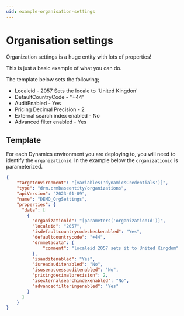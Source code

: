 ```yaml
---
uid: example-organisation-settings
---
```


# Organisation settings

Organization settings is a huge entity with lots of properties!

This is just a basic example of what you can do.

The template below sets the following;

- Localeid - 2057 Sets the locale to 'United Kingdon'
- DefaultCountryCode - "+44"
- AuditEnabled - Yes
- Pricing Decimal Precision - 2
- External search index enabled - No
- Advanced filter enabled - Yes

## Template

For each Dynamics environment you are deploying to, you will need to identify the
```organizationid```. In the example below the ```organizationid``` is parameterized.

```json
{
    "targetenvironment": "[variables('dynamicsCredentials')]",
    "type": "drm.crmbaseentity/organizations",
    "apiVersion": "2023-01-09",
    "name": "DEMO_OrgSettings",
    "properties": {
      "data": [
        {
          "organizationid": "[parameters('organizationId')]",
          "localeid": "2057",
          "isdefaultcountrycodecheckenabled": "Yes",
          "defaultcountrycode": "+44",
          "drmmetadata": {
              "comment": "localeid 2057 sets it to United Kingdom"
          },
          "isauditenabled": "Yes",
          "isreadauditenabled": "No",
          "isuseraccessauditenabled": "No",
          "pricingdecimalprecision": 2,
          "isexternalsearchindexenabled": "No",
          "advancedfilteringenabled": "Yes"
        }
      ]
    }
}
```